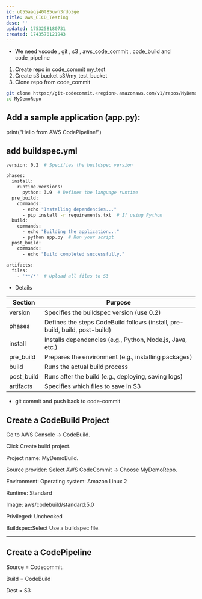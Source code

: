 ```yaml
---
id: ut55aaqj40t85uwn3rdozge
title: aws_CICD_Testing
desc: ''
updated: 1753258180731
created: 1743570121943
---
```



- We need vscode , git , s3 , aws_code_commit , code_build and code_pipeline

1. Create repo in code_commit my_test
2. Create s3 bucket s3//my_test_bucket
3. Clone repo from code_commit

```bash
git clone https://git-codecommit.<region>.amazonaws.com/v1/repos/MyDemoRepo
cd MyDemoRepo

```

##  Add a sample application (app.py):

print("Hello from AWS CodePipeline!")

## add buildspec.yml
``` bash
version: 0.2  # Specifies the buildspec version

phases:
  install:
    runtime-versions:
      python: 3.9  # Defines the language runtime
  pre_build:
    commands:
      - echo "Installing dependencies..."
      - pip install -r requirements.txt  # If using Python
  build:
    commands:
      - echo "Building the application..."
      - python app.py  # Run your script
  post_build:
    commands:
      - echo "Build completed successfully."

artifacts:
  files:
    - '**/*'  # Upload all files to S3

```

 - Details

| Section    | Purpose                                                                 |
|------------|-------------------------------------------------------------------------|
| version    | Specifies the buildspec version (use 0.2)                               |
| phases     | Defines the steps CodeBuild follows (install, pre-build, build, post-build) |
| install    | Installs dependencies (e.g., Python, Node.js, Java, etc.)               |
| pre_build  | Prepares the environment (e.g., installing packages)                    |
| build      | Runs the actual build process                                          |
| post_build | Runs after the build (e.g., deploying, saving logs)                    |
| artifacts  | Specifies which files to save in S3                                    |

- git commit and push back to code-commit

## Create a CodeBuild Project
Go to AWS Console → CodeBuild.

Click Create build project.

Project name: MyDemoBuild.

Source provider: Select AWS CodeCommit → Choose MyDemoRepo.

Environment: Operating system: Amazon Linux 2

Runtime: Standard

Image: aws/codebuild/standard:5.0

Privileged: Unchecked

Buildspec:Select Use a buildspec file.

-----------------------------
## Create a CodePipeline

Source = Codecommit.

Build = CodeBuild

Dest = S3


